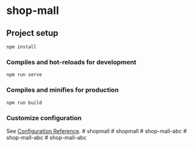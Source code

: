 # shop-mall

## Project setup
```
npm install
```

### Compiles and hot-reloads for development
```
npm run serve
```

### Compiles and minifies for production
```
npm run build
```

### Customize configuration
See [Configuration Reference](https://cli.vuejs.org/config/).
#   s h o p m a l l  
 #   s h o p m a l l  
 #   s h o p - m a l l - a b c  
 #   s h o p - m a l l - a b c  
 #   s h o p - m a l l - a b c  
 
